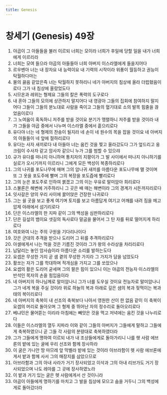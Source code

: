 ```yaml
---
title: Genesis
---
```


# 창세기 (Genesis) 49장
1. 야곱이 그 아들들을 불러 이르되 너희는 모이라 너희가 후일에 당할 일을 내가 너희에게 이르리라
1. 너희는 모여 들으라 야곱의 아들들아 너희 아버지 이스라엘에게 들을지어다
1. 르우벤아 너는 내 장자요 내 능력이요 내 기력의 시작이라 위풍이 월등하고 권능이 탁월하다마는
1. 물의 끓음 같았은즉 너는 탁월하지 못하리니 네가 아버지의 침상에 올라 더럽혔음이로다 그가 내 침상에 올랐었도다
1. 시므온과 레위는 형제요 그들의 칼은 폭력의 도구로다
1. 내 혼아 그들의 모의에 상관하지 말지어다 내 영광아 그들의 집회에 참여하지 말지어다 그들이 그들의 분노대로 사람을 죽이고 그들의 혈기대로 소의 발목 힘줄을 끊었음이로다
1. 그 노여움이 혹독하니 저주를 받을 것이요 분기가 맹렬하니 저주를 받을 것이라 내가 그들을 야곱 중에서 나누며 이스라엘 중에서 흩으리로다
1. 유다야 너는 네 형제의 찬송이 될지라 네 손이 네 원수의 목을 잡을 것이요 네 아버지의 아들들이 네 앞에 절하리로다
1. 유다는 사자 새끼로다 내 아들아 너는 움킨 것을 찢고 올라갔도다 그가 엎드리고 웅크림이 수사자 같고 암사자 같으니 누가 그를 범할 수 있으랴
1. 규가 유다를 떠나지 아니하며 통치자의 지팡이가 그 발 사이에서 떠나지 아니하기를 실로가 오시기까지 이르리니 그에게 모든 백성이 복종하리로다
1. 그의 나귀를 포도나무에 매며 그의 암나귀 새끼를 아름다운 포도나무에 맬 것이며 또 그 옷을 포도주에 빨며 그의 복장을 포도즙에 빨리로다
1. 그의 눈은 포도주로 인하여 붉겠고 그의 이는 우유로 말미암아 희리로다
1. 스불론은 해변에 거주하리니 그 곳은 배 매는 해변이라 그의 경계가 시돈까지리로다
1. 잇사갈은 양의 우리 사이에 꿇어앉은 건장한 나귀로다
1. 그는 쉴 곳을 보고 좋게 여기며 토지를 보고 아름답게 여기고 어깨를 내려 짐을 메고 압제 아래에서 섬기리로다
1. 단은 이스라엘의 한 지파 같이 그의 백성을 심판하리로다
1. 단은 길섶의 뱀이요 샛길의 독사로다 말굽을 물어서 그 탄 자를 뒤로 떨어지게 하리로다
1. 여호와여 나는 주의 구원을 기다리나이다
1. 갓은 군대의 추격을 받으나 도리어 그 뒤를 추격하리로다
1. 아셀에게서 나는 먹을 것은 기름진 것이라 그가 왕의 수라상을 차리리로다
1. 납달리는 놓인 암사슴이라 아름다운 소리를 발하는도다
1. 요셉은 무성한 가지 곧 샘 곁의 무성한 가지라 그 가지가 담을 넘었도다
1. 활쏘는 자가 그를 학대하며 적개심을 가지고 그를 쏘았으나
1. 요셉의 활은 도리어 굳세며 그의 팔은 힘이 있으니 이는 야곱의 전능자 이스라엘의 반석인 목자의 손을 힘입음이라
1. 네 아버지의 하나님께로 말미암나니 그가 너를 도우실 것이요 전능자로 말미암나니 그가 네게 복을 주실 것이라 위로 하늘의 복과 아래로 깊은 샘의 복과 젖먹이는 복과 태의 복이리로다
1. 네 아버지의 축복이 내 선조의 축복보다 나아서 영원한 산이 한 없음 같이 이 축복이 요셉의 머리로 돌아오며 그 형제 중 뛰어난 자의 정수리로 돌아오리로다
1. 베냐민은 물어뜯는 이리라 아침에는 빼앗은 것을 먹고 저녁에는 움킨 것을 나누리로다
1. 이들은 이스라엘의 열두 지파라 이와 같이 그들의 아버지가 그들에게 말하고 그들에게 축복하였으니 곧 그들 각 사람의 분량대로 축복하였더라
1. 그가 그들에게 명하여 이르되 내가 내 조상들에게로 돌아가리니 나를 헷 사람 에브론의 밭에 있는 굴에 우리 선조와 함께 장사하라
1. 이 굴은 가나안 땅 마므레 앞 막벨라 밭에 있는 것이라 아브라함이 헷 사람 에브론에게서 밭과 함께 사서 그의 매장지를 삼았으므로
1. 아브라함과 그의 아내 사라가 거기 장사되었고 이삭과 그의 아내 리브가도 거기 장사되었으며 나도 레아를 그 곳에 장사하였노라
1. 이 밭과 거기 있는 굴은 헷 사람에게서 산 것이니라
1. 야곱이 아들에게 명하기를 마치고 그 발을 침상에 모으고 숨을 거두니 그의 백성에게로 돌아갔더라